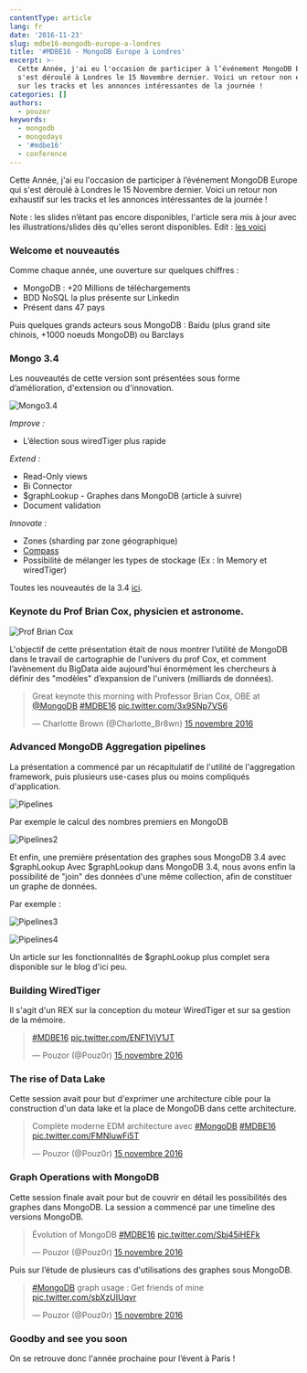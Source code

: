 ```yaml
---
contentType: article
lang: fr
date: '2016-11-23'
slug: mdbe16-mongodb-europe-a-londres
title: '#MDBE16 - MongoDB Europe à Londres'
excerpt: >-
  Cette Année, j'ai eu l'occasion de participer à l’événement MongoDB Europe qui
  s'est déroulé à Londres le 15 Novembre dernier. Voici un retour non exhaustif
  sur les tracks et les annonces intéressantes de la journée !
categories: []
authors:
  - pouzor
keywords:
  - mongodb
  - mongodays
  - '#mdbe16'
  - conference
---
```



Cette Année, j'ai eu l'occasion de participer à l’événement MongoDB Europe qui s'est déroulé à Londres le 15 Novembre dernier. Voici un retour non exhaustif sur les tracks et les annonces intéressantes de la journée !


Note : les slides n’étant pas encore disponibles, l'article sera mis à jour avec les illustrations/slides dès qu'elles seront disponibles.
Edit : [les voici](https://www.mongodb.com/presentations/all?page=1&amp;search=europe%202016")

### Welcome et nouveautés

Comme chaque année, une ouverture sur quelques chiffres :

- MongoDB : +20 Millions de téléchargements
- BDD NoSQL la plus présente sur Linkedin
- Présent dans 47 pays

Puis quelques grands acteurs sous MongoDB : Baidu (plus grand site chinois, +1000 noeuds MongoDB) ou Barclays

### Mongo 3.4

Les nouveautés de cette version sont présentées sous forme d’amélioration, d'extension ou d'innovation.

![Mongo3.4]({BASE_URL}/imgs/articles/2016-11-23-mdbe16/IMG_4288.jpg)

*Improve :*

- L’élection sous wiredTiger plus rapide

*Extend :*

- Read-Only views
- Bi Connector
- $graphLookup - Graphes dans MongoDB (article à suivre)
- Document validation

*Innovate :*

- Zones (sharding par zone géographique)
- <a href="https://www.mongodb.com/products/compass">Compass</a>
- Possibilité de mélanger les types de stockage (Ex : In Memory et wiredTiger)

Toutes les nouveautés de la 3.4 <a href="https://www.mongodb.com/mongodb-3.4">ici</a>.

### Keynote du Prof Brian Cox, physicien et astronome.

![Prof Brian Cox]({BASE_URL}/imgs/articles/2016-11-23-mdbe16/CxS5AUkWgAAgyK0.jpg)

L'objectif de cette présentation était de nous montrer l’utilité de MongoDB dans le travail de cartographie de l'univers du prof Cox, et comment l’avènement du BigData aide aujourd'hui énormément les chercheurs à définir des "modèles" d’expansion de l'univers (milliards de données).

<blockquote class="twitter-tweet" data-lang="fr">
<p dir="ltr" lang="en">Great keynote this morning with Professor Brian Cox, OBE at <a href="https://twitter.com/MongoDB">@MongoDB</a> <a href="https://twitter.com/hashtag/MDBE16?src=hash">#MDBE16</a> <a href="https://t.co/3x9SNp7VS6">pic.twitter.com/3x9SNp7VS6</a></p>
<p>— Charlotte Brown (@Charlotte_Br8wn) <a href="https://twitter.com/Charlotte_Br8wn/status/798485488474669056">15 novembre 2016</a></p></blockquote>
<script async src="//platform.twitter.com/widgets.js" charset="utf-8"></script>


### Advanced MongoDB Aggregation pipelines

La présentation a commencé par un récapitulatif de l'utilité de l'aggregation framework, puis plusieurs use-cases plus ou moins compliqués d'application.

![Pipelines]({BASE_URL}/imgs/articles/2016-11-23-mdbe16/CxTD2xUWEAAaGFI-1.jpg)

Par exemple le calcul des nombres premiers en MongoDB

![Pipelines2]({BASE_URL}/imgs/articles/2016-11-23-mdbe16/CxTJq9WXUAAw7Et.jpg)

Et enfin, une première présentation des graphes sous MongoDB 3.4 avec $graphLookup
Avec $graphLookup dans MongoDB 3.4, nous avons enfin la possibilité de "join" des données d'une même collection, afin de constituer un graphe de données.

Par exemple :

![Pipelines3]({BASE_URL}/imgs/articles/2016-11-23-mdbe16/CxTHdM2XAAAsM_G.jpg)

![Pipelines4]({BASE_URL}/imgs/articles/2016-11-23-mdbe16/CxTHdMTW8AEgUuU.jpg)

Un article sur les fonctionnalités de $graphLookup plus complet sera disponible sur le blog d'ici peu.

### Building WiredTiger

Il s'agit d'un REX sur la conception du moteur WiredTiger et sur sa gestion de la mémoire.

<blockquote class="twitter-tweet" data-lang="fr">
<p dir="ltr" lang="und"><a href="https://twitter.com/hashtag/MDBE16?src=hash">#MDBE16</a> <a href="https://t.co/ENF1ViV1JT">pic.twitter.com/ENF1ViV1JT</a></p>
<p>— Pouzor (@Pouz0r) <a href="https://twitter.com/Pouz0r/status/798489580328648704">15 novembre 2016</a></p></blockquote>



### The rise of Data Lake

Cette session avait pour but d'exprimer une architecture cible pour la construction d'un data lake et la place de MongoDB dans cette architecture.

<blockquote class="twitter-tweet" data-lang="fr">
<p dir="ltr" lang="fr">Complète moderne EDM architecture avec <a href="https://twitter.com/hashtag/MongoDB?src=hash">#MongoDB</a> <a href="https://twitter.com/hashtag/MDBE16?src=hash">#MDBE16</a> <a href="https://t.co/FMNIuwFi5T">pic.twitter.com/FMNIuwFi5T</a></p>
<p>— Pouzor (@Pouz0r) <a href="https://twitter.com/Pouz0r/status/798539076559175680">15 novembre 2016</a></p></blockquote>


### Graph Operations with MongoDB

Cette session finale avait pour but de couvrir en détail les possibilités des graphes dans MongoDB.
La session a commencé par une timeline des versions MongoDB.

<blockquote class="twitter-tweet" data-lang="fr">
<p dir="ltr" lang="fr">Évolution of MongoDB <a href="https://twitter.com/hashtag/MDBE16?src=hash">#MDBE16</a> <a href="https://t.co/Sbj45iHEFk">pic.twitter.com/Sbj45iHEFk</a></p>
<p>— Pouzor (@Pouz0r) <a href="https://twitter.com/Pouz0r/status/798572477001633792">15 novembre 2016</a></p></blockquote>


Puis sur l’étude de plusieurs cas d'utilisations des graphes sous MongoDB.

<blockquote class="twitter-tweet" data-lang="fr">
<p dir="ltr" lang="en"><a href="https://twitter.com/hashtag/MongoDB?src=hash">#MongoDB</a> graph usage : Get friends of mine <a href="https://t.co/sbXzUIUqvr">pic.twitter.com/sbXzUIUqvr</a></p>
<p>— Pouzor (@Pouz0r) <a href="https://twitter.com/Pouz0r/status/798577288715571200">15 novembre 2016</a></p></blockquote>

### Goodby and see you soon
On se retrouve donc l'année prochaine pour l’évent à Paris !

